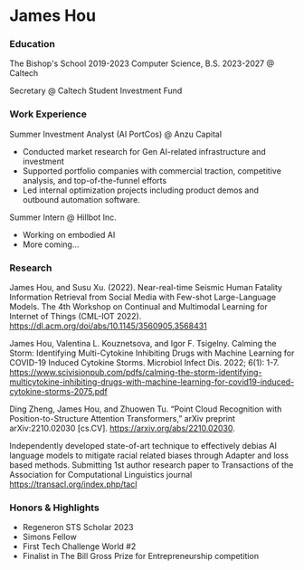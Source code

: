 # James Hou

### Education
The Bishop's School 2019-2023
Computer Science, B.S. 2023-2027 @ Caltech

Secretary @ Caltech Student Investment Fund

### Work Experience
Summer Investment Analyst (AI PortCos) @ Anzu Capital
- Conducted market research for Gen AI-related infrastructure and investment
- Supported portfolio companies with commercial traction, competitive analysis, and top-of-the-funnel efforts
- Led internal optimization projects including product demos and outbound automation software.

Summer Intern @ Hillbot Inc.
- Working on embodied AI
- More coming...

### Research
James Hou, and Susu Xu. (2022). Near-real-time Seismic Human Fatality Information Retrieval from Social Media with Few-shot Large-Language Models. The 4th Workshop on Continual and Multimodal Learning for Internet of Things (CML-IOT 2022). https://dl.acm.org/doi/abs/10.1145/3560905.3568431

James Hou, Valentina L. Kouznetsova, and Igor F. Tsigelny. Calming the Storm: Identifying Multi-Cytokine Inhibiting Drugs with Machine Learning for COVID-19 Induced Cytokine Storms. Microbiol Infect Dis. 2022; 6(1): 1-7. https://www.scivisionpub.com/pdfs/calming-the-storm-identifying-multicytokine-inhibiting-drugs-with-machine-learning-for-covid19-induced-cytokine-storms-2075.pdf

Ding Zheng, James Hou, and Zhuowen Tu. “Point Cloud Recognition with Position-to-Structure Attention Transformers,” arXiv preprint arXiv:2210.02030 [cs.CV]. https://arxiv.org/abs/2210.02030.

Independently developed state-of-art technique to effectively debias AI language models to mitigate racial related biases through Adapter and loss based methods. Submitting 1st author research paper to Transactions of the Association for Computational Linguistics journal https://transacl.org/index.php/tacl


### Honors & Highlights
- Regeneron STS Scholar 2023
- Simons Fellow
- First Tech Challenge World #2
- Finalist in The Bill Gross Prize for Entrepreneurship competition
